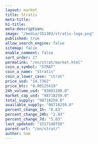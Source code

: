 ```yaml
---
layout: market
title: Stratis
meta-title: 
h1-title: 
meta-description: 
image: "/media/351303/stratis-logo.png"
published: true
allow_search_engine: false
sitemap: false
enable_comment: false
sort_order: 27
permalink: "/en/strat/market.html"
coin_a_symbol: "STRAT"
coin_a_name: "Stratis"
coin_a_lower_case: "strat"
price_usd: "14.7362"
price_btc: "0.00125419"
24h_volume_usd: "93601100.0"
market_cap_usd: "98718259.0"
total_supply: "98718259.0"
available_supply: "98718259.0"
percent_change_1h: "0.83"
percent_change_24h: "2.93"
percent_change_7d: "5.03"
last_updated: "1517140750"
parent-url: "/en/strat/"
author: Sam
---
```



